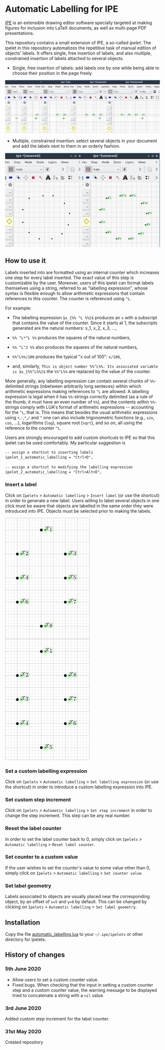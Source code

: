# Automatic Labelling for IPE

[IPE](http://ipe.otfried.org/) is an extensible drawing editor software specially targeted at making figures for inclusion into LaTeX documents, as well as multi-page PDF presentations.

This repository contains a small extension of IPE, a so-called _ipelet_. The ipelet in this repository automatizes the repetitive task of manual edition of objects' labels. It offers single, free insertion of labels, and also multiple, constrained insertion of labels attached to several objects.

- Single, free insertion of labels: add labels one by one while being able to choose their position in the page freely.

![Inserting labels one by one.](images/progress_single.png)

- Multiple, constrained insertion: select several objects in your document and add the labels next to them in an orderly fashion.

![Inserting multiples labels at one. The dots are selected prior to label insertion.](images/progress_multiple.png)

## How to use it

Labels inserted into are formatted using an internal counter which increases one step for every label inserted. The exact value of this step is customizable by the user. Moreover, users of this ipelet can format labels themselves using a string, referred to as "labelling expression", whose syntax is flexible enough to allow arithmetic expressions that contain references to this counter. The counter is referenced using ``^L``.

For example:

- The labelling expression ``$x_{%% ^L %%}$`` produces an ``x`` with a subscript that contains the value of the counter. Since it starts at 1, the subscripts generated are the natural numbers: x_1, x_2, x_3, ...,

- ``%% ^L*^L %%`` produces the squares of the natural numbers,

- ``%% ^L^2 %%`` also produces the squares of the natural numbers,

- ``%%^L%%/100`` produces the typical "x out of 100": ``x/100``,

- and, similarly, ``This is object number %%^L%%. Its associated variable is $x_{%%^L%%}$`` the ``%%^L%%`` are replaced by the value of the counter.

More generally, any labelling expression can contain several chunks of ``%%``-delimited strings (inbetween arbitrarily long senteces) within which arithmetic expressions making references to ``^L`` are allowed. A labelling expression is legal when it has ``%%``-strings correctly delimited (as a rule of the thumb, it must have an even number of ``%%``), and the contents within ``%%``-strings comply with LUA's format of arithmetic expressions -- accounting for the ``^L``, that is. This means that besides the usual arithmetic expressions using ``+``,``-``,``*``,``/`` and ``^`` one can also include trigonometric functions (e.g., ``sin``, ``cos``, ...), logarithms (``log``), square root (``sqrt``), and so on, all using the reference to the counter ``^L``.

Users are strongly encouraged to add custom shortcuts to IPE so that this ipelet can be used comfortably. My particular suggestion is
    
	-- assign a shortcut to inserting labels
	ipelet_1_automatic_labelling = "Ctrl+D",

	-- assign a shortcut to modifying the labelling expression
	ipelet_2_automatic_labelling = "Ctrl+Alt+D",

### Insert a label

Click on ``Ipelets`` > ``Automatic labelling`` > ``Insert label`` (or use the shortcut) in order to generate a new label. Users willing to label several objects in one click must be aware that objects are labelled in the same order they were introduced into IPE. Objects must be selected prior to making the labels.

![Labelling dots that were inserted into IPE in zig-zag.](images/order_1.png)
![Labelling dots that were inserted into IPE in counter-clockwise order.](images/order_2.png)

### Set a custom labelling expression

Click on ``Ipelets`` > ``Automatic labelling`` > ``Set labelling expression`` (or use the shortcut) in order to introduce a custom labelling expression into IPE.

### Set custom step increment

Click on ``Ipelets`` > ``Automatic labelling`` > ``Set step increment`` in order to change the step increment. This step can be any real number.

### Reset the label counter

In order to set the label counter back to 0, simply click on ``Ipelets`` > ``Automatic labelling`` > ``Reset label counter``.

### Set counter to a custom value

If the user wishes to set the counter's value to some value other than 0, simply click on ``Ipelets`` > ``Automatic labelling`` > ``Set counter value``.

### Set label geometry

Labels associated to objects are usually placed near the corresponding object, by an offset of ``x=5`` and ``y=0`` by default. This can be changed by clicking on ``Ipelets`` > ``Automatic labelling`` > ``Set label geometry``. 

## Installation

Copy the file [automatic_labelling.lua](https://github.com/lluisalemanypuig/autolabipe/blob/master/automatic_labelling.lua) to your ``~/.ipe/ipelets`` or other directory for ipelets.

## History of changes

### 5th June 2020

- Allow users to set a custom counter value.
- Fixed bugs. When checking that the input in setting a custom counter step and a custom counter value, the warning message to be displayed tried to concatenate a string with a ``nil`` value.

### 3rd June 2020

Added custom step increment for the label counter.

### 31st May 2020

Created repository
